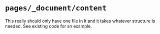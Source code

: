 # `pages/_document/content`

This really should only have one file in it and it takes whatever structure is needed. See existing code for an example.
